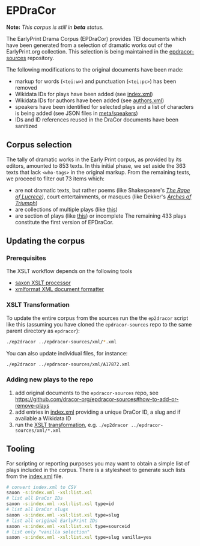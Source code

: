 # EPDraCor

__Note:__ *This corpus is still in __beta__ status.*

The EarlyPrint Drama Corpus (EPDraCor) provides TEI documents which have been
generated from a selection of dramatic works out of the EarlyPrint.org
collection. This selection is being maintained in the
[epdracor-sources](http://github.com/dracor-org/epdracor-sources) repository.

The following modifications to the original documents have been made:

- markup for words (`<tei:w>`) and punctuation (`<tei:pc>`) has been removed
- Wikidata IDs for plays have been added (see [index.xml](index.xml))
- Wikidata IDs for authors have been added (see [authors.xml](authors.xml))
- speakers have been identified for selected plays and a list of characters is
  being added (see JSON files in [meta/speakers](meta/speakers/))
- IDs and ID references reused in the DraCor documents have been sanitized

## Corpus selection

The tally of dramatic works in the Early Print corpus, as provided by its editors, amounted to 853 texts. 
In this initial phase, we set aside the 363 texts that lack `<who-tags>` in the original markup. 
From the remaining texts, we proceed to filter out 73 items which:
- are not dramatic texts, but rather poems (like Shakespeare's *[The Rape of Lucrece](https://texts.earlyprint.org/works/A12040))*, court entertainments, or masques (like Dekker's *[Arches of Triumph](https://texts.earlyprint.org/works/A02732)*)
- are collections of multiple plays (like [this](https://texts.earlyprint.org/works/A04632_00)) 
- are section of plays (like [this](https://texts.earlyprint.org/works/A20062)) or incomplete 
The remaining 433 plays constitute the first version of EPDraCor.

## Updating the corpus

### Prerequisites

The XSLT workflow depends on the following tools

- [saxon XSLT processor](https://www.saxonica.com/)
- [xmlformat XML document formatter](http://www.kitebird.com/software/xmlformat/xmlformat.html)

### XSLT Transformation

To update the entire corpus from the sources run the the `ep2dracor` script like
this (assuming you have cloned the `epdracor-sources` repo to the same parent
directory as `epdracor`):

```sh
./ep2dracor ../epdracor-sources/xml/*.xml
```

You can also update individual files, for instance:

```sh
./ep2dracor ../epdracor-sources/xml/A17872.xml
```

### Adding new plays to the repo

1. add original documents to the `epdracor-sources` repo, see
  https://github.com/dracor-org/epdracor-sources#how-to-add-or-remove-plays
2. add entries in [index.xml](index.xml) providing a unique DraCor ID, a slug
  and if available a Wikidata ID
3. run the [XSLT transformation](#xslt-transformation), e.g.
  `./ep2dracor ../epdracor-sources/xml/*.xml`

## Tooling

For scripting or reporting purposes you may want to obtain a simple list of
plays included in the corpus. There is a stylesheet to generate such lists from
the [index.xml](index.xml) file.

```sh
# convert index.xml to CSV
saxon -s:index.xml -xsl:list.xsl
# list all DraCor IDs
saxon -s:index.xml -xsl:list.xsl type=id
# list all DraCor slugs
saxon -s:index.xml -xsl:list.xsl type=slug
# list all original EarlyPrint IDs
saxon -s:index.xml -xsl:list.xsl type=sourceid
# list only "vanilla selection"
saxon -s:index.xml -xsl:list.xsl type=slug vanilla=yes
```
